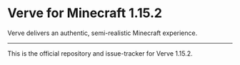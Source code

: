 # Verve for Minecraft 1.15.2
 Verve delivers an authentic, semi-realistic Minecraft experience.

---

This is the official repository and issue-tracker for Verve 1.15.2.